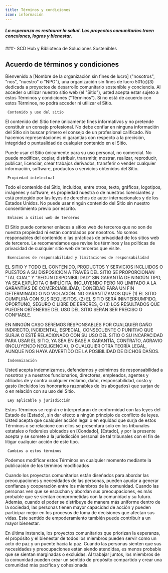 ```yaml
---
title: Términos y condiciones
icon: información
---
```


##### La esperanza es restaurar la salud. Los proyectos comunitarios traen conexiones, logros y bienestar.

###- SCD Hub y Biblioteca de Soluciones Sostenibles

## Acuerdo de términos y condiciones

Bienvenido a [Nombre de la organización sin fines de lucro] ("nosotros", "nos", "nuestro" o "NPO"), una organización sin fines de lucro 501(c)(3) dedicada a proyectos de desarrollo comunitario sostenible y conciencia. Al acceder o utilizar nuestro sitio web (el "Sitio"), usted acepta estar sujeto a estos Términos y condiciones ("Términos"). Si no está de acuerdo con estos Términos, no podrá acceder ni utilizar el Sitio.

     Contenido y uso del sitio

El contenido del Sitio tiene únicamente fines informativos y no pretende constituir un consejo profesional. No debe confiar en ninguna información del Sitio sin buscar primero el consejo de un profesional calificado. No hacemos representaciones ni garantías con respecto a la precisión, integridad o puntualidad de cualquier contenido en el Sitio.

Puede usar el Sitio únicamente para su uso personal, no comercial. No puede modificar, copiar, distribuir, transmitir, mostrar, realizar, reproducir, publicar, licenciar, crear trabajos derivados, transferir o vender cualquier información, software, productos o servicios obtenidos del Sitio.

     Propiedad intelectual

Todo el contenido del Sitio, incluidos, entre otros, texto, gráficos, logotipos, imágenes y software, es propiedad nuestra o de nuestros licenciantes y está protegido por las leyes de derechos de autor internacionales y de los Estados Unidos. No puede usar ningún contenido del Sitio sin nuestro consentimiento previo por escrito.

     Enlaces a sitios web de terceros

El Sitio puede contener enlaces a sitios web de terceros que no son de nuestra propiedad ni están controlados por nosotros. No somos responsables del contenido o las prácticas de privacidad de los sitios web de terceros. Le recomendamos que revise los términos y las políticas de privacidad de cualquier sitio web de terceros que visite.

     Exenciones de responsabilidad y limitaciones de responsabilidad

EL SITIO Y TODO EL CONTENIDO, PRODUCTOS Y SERVICIOS INCLUIDOS O PUESTOS A SU DISPOSICIÓN A TRAVÉS DEL SITIO SE PROPORCIONAN "TAL CUAL" Y "SEGÚN DISPONIBILIDAD" SIN GARANTÍA DE NINGÚN TIPO, YA SEA EXPLÍCITA O IMPLÍCITA, INCLUYENDO PERO NO LIMITADO A LA GARANTÍAS DE COMERCIABILIDAD, IDONEIDAD PARA UN FIN DETERMINADO O NO VIOLACIÓN. NO GARANTIZAMOS QUE (1) EL SITIO CUMPLIRÁ CON SUS REQUISITOS, (2) EL SITIO SERÁ ININTERRUMPIDO, OPORTUNO, SEGURO O LIBRE DE ERRORES, O (3) LOS RESULTADOS QUE PUEDEN OBTENERSE DEL USO DEL SITIO SERÁN SER PRECISO O CONFIABLE.

EN NINGÚN CASO SEREMOS RESPONSABLES POR CUALQUIER DAÑO INDIRECTO, INCIDENTAL, ESPECIAL, CONSECUENTE O PUNITIVO QUE SURJA O ESTÉ RELACIONADO CON SU USO DEL SITIO O SU INCAPACIDAD PARA USAR EL SITIO, YA SEA EN BASE A GARANTÍA, CONTRATO, AGRAVIO (INCLUYENDO NEGLIGENCIA), O CUALQUIER OTRA TEORÍA LEGAL, AUNQUE NOS HAYA ADVERTIDO DE LA POSIBILIDAD DE DICHOS DAÑOS.

     Indemnización

Usted acepta indemnizarnos, defendernos y eximirnos de responsabilidad a nosotros y a nuestros funcionarios, directores, empleados, agentes y afiliados de y contra cualquier reclamo, daño, responsabilidad, costo y gasto (incluidos los honorarios razonables de los abogados) que surjan de o en relación con su uso del Sitio.

     Ley aplicable y jurisdicción

Estos Términos se regirán e interpretarán de conformidad con las leyes del Estado de [Estado], sin dar efecto a ningún principio de conflicto de leyes. Usted acepta que cualquier acción legal o en equidad que surja de estos Términos o se relacione con ellos se presentará solo en los tribunales estatales o federales ubicados en [Condado], [Estado], y por la presente acepta y se somete a la jurisdicción personal de tal tribunales con el fin de litigar cualquier acción de este tipo.

     Cambios a estos términos

Podemos modificar estos Términos en cualquier momento mediante la publicación de los términos modificados





Cuando los proyectos comunitarios están diseñados para abordar las preocupaciones y necesidades de las personas, pueden ayudar a generar confianza y cooperación entre los miembros de la comunidad. Cuando las personas ven que se escuchan y abordan sus preocupaciones, es más probable que se sientan comprometidas con la comunidad y su futuro. Además, cuando el poder se distribuye de manera más uniforme dentro de la sociedad, las personas tienen mayor capacidad de acción y pueden participar mejor en los procesos de toma de decisiones que afectan sus vidas. Este sentido de empoderamiento también puede contribuir a un mayor bienestar.

En última instancia, los proyectos comunitarios que priorizan la esperanza, el propósito y el bienestar de todos los miembros pueden servir como un acto de paz y un puente hacia la paz. Cuando las personas sienten que sus necesidades y preocupaciones están siendo atendidas, es menos probable que se sientan marginadas o excluidas. Al trabajar juntos, los miembros de la comunidad pueden crear un sentido de propósito compartido y crear una comunidad más pacífica y cohesionada.
